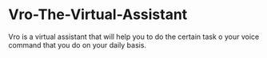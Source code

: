# Vro-The-Virtual-Assistant
Vro is a virtual assistant that will help you to do the certain task o your voice command that you do on your daily basis.

